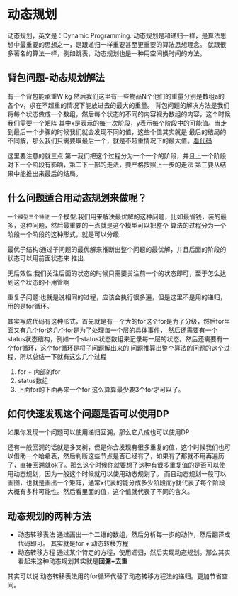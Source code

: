 # 动态规划

动态规划，英文是：Dynamic Programming. 动态规划是和递归一样，是算法思想中最重要的思想之一，是跟递归一样重要甚至更重要的算法思想理念。
就跟很多著名的算法一样，例如跳表，动态规划也是一种用空间换时间的方法。

## 背包问题-动态规划解法

有一个背包能承重W kg 然后我们这里有一些物品N个他们的重量分别是数组a的各个v，求在不超重的情况下能放进去的最大的重量。
背包问题的解决方法是我们将每个状态做成一个数组，然后每个状态的不同的内容视为数组的内容，这个时候我们需要一个矩阵
其中x是表示的每一次阶段，y表示每个阶段中的可能值。当走到最后一个步骤的时候我们就会发现不同的值，这些个值其实就是
最后的结局的不同解，那么我们只需要取最后一个，就是不超重情况下的最大值。[看代码](./1.go)

这里要注意的就三点 第一我们把这个过程分为一个一个的阶段，并且上一个阶段对下一个阶段有影响，第二下一部的走法，要严格按照上一步的走法
第三要从结果中能推出来最后的结局。

## 什么问题适合用动态规划来做呢？

`一个模型三个特征` 一个模型:我们用来解决最优解的这种问题，比如最省钱，装的最多，这种问题，然后最重要的一点就是这个模型可以把整个
算法的过程分为一个阶段一个阶段的这种形式，就是可以分级.

最优子结构:通过子问题的最优解来推断出整个问题的最优解，并且后面的阶段的状态可以用前面状态来
推出.

无后效性:我们关注后面的状态的时候只需要关注前一个的状态即可，至于怎么达到这个状态的不用管啊

重复子问题:也就是说相同的过程，应该会执行很多遍，但是这里不是用的递归，用的是for循环。

其实写成代码有这种形式，首先就是有一个大的for这个for是为了分级，然后for里面又有几个for这几个for是为了处理每一个层的具体事件，
然后还需要有一个status状态结构，例如一个status状态数组来记录每一层的状态。然后还需要有一个for循环，这个for循环是将子问题解出来的
问题推算出整个算法的问题的这个过程，所以总结一下就有这么几个过程

1. for + 内部的for
2. status数组
3. 上面for的下面再来一个for 这么算算最少要3个for才可以了。

## 如何快速发现这个问题是否可以使用DP

如果你发现一个问题可以使用递归回溯，那么它八成也可以使用DP

还有一般回溯的话就是多叉树，但是你会发现有很多重复的值，这个时候我们也可以借助一个哈希表，然后判断这些节点是否已经有了，如果有了那就不用再遍历了，直接回溯就ok了。那么这个时候你就要想了这种有很多重复值的是否可以使用动态规划，因为一般这个时候就可以使用动态规划了。
而且动态规划一般可以画图，也就是画出一个矩阵，通常x代表的能分成多少阶段而y就代表了每个阶段大概有多种可能性。然后看里面的值，这个值就代表了不同的含义。

## 动态规划的两种方法

- 动态转移表法
通过画出一个二维的数组，然后分析每一步的动作，然后翻译成代码即可。 其实就是for + 动态转移方程
- 动态转移方程
通过某个特定的方程，使用递归，然后实现动态规划。那么其实看起来这种动态规划其实就是**回溯+去重**

其实可以说 动态转移表法用的for循环代替了动态转移方程法的递归。更加节省空间。
